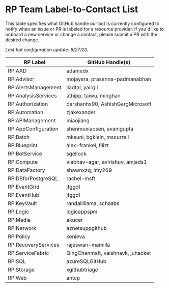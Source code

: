 # RP Team Label-to-Contact List
This table specifies what GitHub handle our bot is currently configured to notify when an issue or PR is labeled for a resource provider. If you'd like to onboard a new service or change a contact, please submit a PR with the desired change.

*Last bot configuration update: 8/27/20.*

| RP Label                   | GitHub Handle(s)                  |
| -------------------------- | --------------------------------- |
| RP:AAD                     | adamedx                           |
| RP:Advisor                 | mojayara, prasanna-padmanabhan    |
| RP:AlertsManagement        | liadtal, yairgil                  |
| RP:AnalysisServices        | athipp, taiwu, minghan            |
| RP:Authorization           | darshanhs90, AshishGargMicrosoft  |
| RP:Automation              | zjakexander                       |
| RP:APIManagement           | miaojiang                         |
| RP:AppConfiguration        | shenmuxiaosen, avanigupta         |
| RP:Batch                   | mksuni, bgklein, mscurrell        |
| RP:Blueprint               | alex-frankel, filizt              |
| RP:BotService              | sgellock                          |
| RP:Compute                 | viabhav-agar, avirishuv, amjads1  |
| RP:DataFactory             | shawnxzq, lmy269                  |
| RP:DBforPostgreSQL         | rachel-msft                       |
| RP:EventGrid               | jfggdl                            |
| RP:EventHub                | jfggdl                            |
| RP:KeyVault                | randalllilama, schaabs            |
| RP:Logic                   | logicappspm                       |
| RP:Media                   | akucer                            |
| RP:Network                 | aznetsuppgithub                   |
| RP:Policy                  | kenieva                           |
| RP:RecoveryServices        | rajeswari-mamilla                 |
| RP:ServiceFabric           | QingChenmsft, vaishnavk, juhacket |
| RP:SQL                     | azureSQLGitHub                    |
| RP:Storage                 | xgithubtriage                     |
| RP:Web                     | antcp                             |






